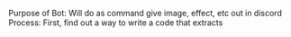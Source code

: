 Purpose of Bot:
    Will do as command give image, effect, etc out in discord
Process: First, find out a way to write a code that extracts 